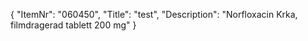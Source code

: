 {
  "ItemNr": "060450",
  "Title": "test",
  "Description": "Norfloxacin Krka, filmdragerad tablett 200 mg"
}